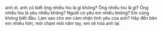 anh ơi, anh có biết ông nhiều hiu là gì không? Ông nhiều hiu là gì? Ông nhiều hiu là yêu nhiều không? Người có yêu em nhiều không? Em cũng không biết đâu. Làm sao cho em cảm nhận tình yêu của anh? Hãy đến bên em nhiều hơn, môi chạm môi nắm tay, em sẽ hóa anh lại.